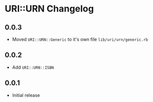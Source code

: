 URI::URN Changelog
==================

0.0.3
-----

* Moved `URI::URN::Generic` to it's own file `lib/uri/urn/generic.rb`

0.0.2
-----

* Add `URI::URN::ISBN`

0.0.1
-----

* Initial release
